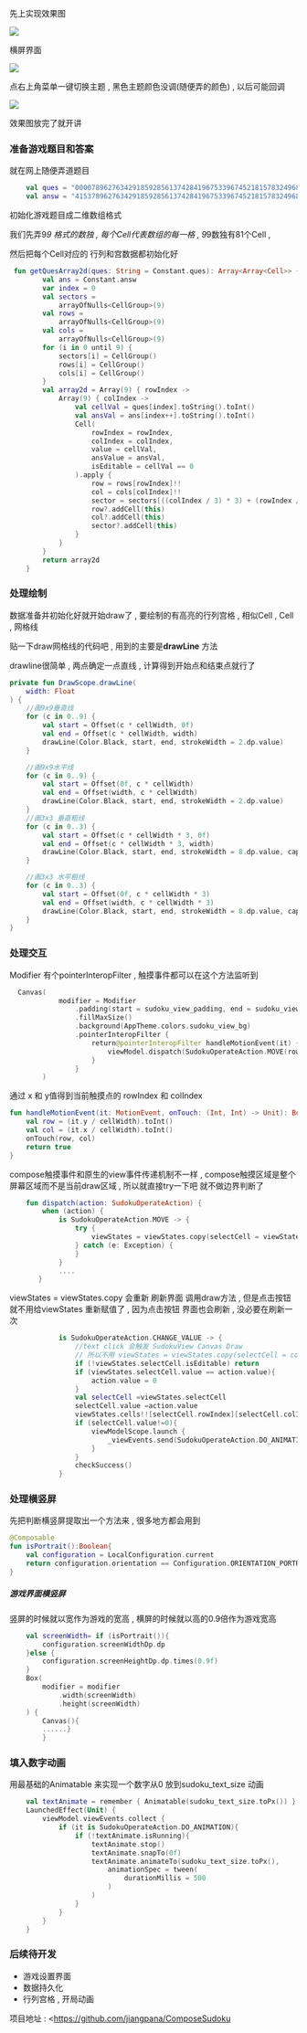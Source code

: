先上实现效果图

![](https://p3-juejin.byteimg.com/tos-cn-i-k3u1fbpfcp/caf813484a754e2593c20cff5a78cc04~tplv-k3u1fbpfcp-zoom-1.image)

横屏界面

![](https://p3-juejin.byteimg.com/tos-cn-i-k3u1fbpfcp/3adfc8c8ba56470997e060bf1e4a6a5e~tplv-k3u1fbpfcp-zoom-1.image)

点右上角菜单一键切换主题 , 黑色主题颜色没调(随便弄的颜色) , 以后可能回调

![](https://p3-juejin.byteimg.com/tos-cn-i-k3u1fbpfcp/be016783456f4ff6952263c2022c1508~tplv-k3u1fbpfcp-zoom-1.image)

效果图放完了就开讲

### 准备游戏题目和答案

就在网上随便弄道题目

```kotlin
    val ques = "000078962763429185928561374284196753396745218157832496831257649672984531549613827"
    val answ = "415378962763429185928561374284196753396745218157832496831257649672984531549613827"
```

初始化游戏题目成二维数组格式

我们先弄9*9 格式的数独 , 每个Cell代表数组的每一格 , 9*9数独有81个Cell ,

然后把每个Cell对应的 行列和宫数据都初始化好

```kotlin
 fun getQuesArray2d(ques: String = Constant.ques): Array<Array<Cell>> {
        val ans = Constant.answ
        var index = 0
        val sectors =
            arrayOfNulls<CellGroup>(9)
        val rows =
            arrayOfNulls<CellGroup>(9)
        val cols =
            arrayOfNulls<CellGroup>(9)
        for (i in 0 until 9) {
            sectors[i] = CellGroup()
            rows[i] = CellGroup()
            cols[i] = CellGroup()
        }
        val array2d = Array(9) { rowIndex ->
            Array(9) { colIndex ->
                val cellVal = ques[index].toString().toInt()
                val ansVal = ans[index++].toString().toInt()
                Cell(
                    rowIndex = rowIndex,
                    colIndex = colIndex,
                    value = cellVal,
                    ansValue = ansVal,
                    isEditable = cellVal == 0
                ).apply {
                    row = rows[rowIndex]!!
                    col = cols[colIndex]!!
                    sector = sectors[((colIndex / 3) * 3) + (rowIndex / 3)]!!
                    row?.addCell(this)
                    col?.addCell(this)
                    sector?.addCell(this)
                }
            }
        }
        return array2d
    }
```

### 处理绘制

数据准备并初始化好就开始draw了 , 要绘制的有高亮的行列宫格 , 相似Cell , Cell , 网格线

贴一下draw网格线的代码吧 , 用到的主要是**drawLine** 方法

drawline很简单 , 两点确定一点直线 , 计算得到开始点和结束点就行了

```kotlin
private fun DrawScope.drawLine(
    width: Float
) {
    //画9x9垂直线
    for (c in 0..9) {
        val start = Offset(c * cellWidth, 0f)
        val end = Offset(c * cellWidth, width)
        drawLine(Color.Black, start, end, strokeWidth = 2.dp.value)
    }

    //画9x9水平线
    for (c in 0..9) {
        val start = Offset(0f, c * cellWidth)
        val end = Offset(width, c * cellWidth)
        drawLine(Color.Black, start, end, strokeWidth = 2.dp.value)
    }
    //画3x3 垂直粗线
    for (c in 0..3) {
        val start = Offset(c * cellWidth * 3, 0f)
        val end = Offset(c * cellWidth * 3, width)
        drawLine(Color.Black, start, end, strokeWidth = 8.dp.value, cap = StrokeCap.Square)
    }

    //画3x3 水平粗线
    for (c in 0..3) {
        val start = Offset(0f, c * cellWidth * 3)
        val end = Offset(width, c * cellWidth * 3)
        drawLine(Color.Black, start, end, strokeWidth = 8.dp.value, cap = StrokeCap.Square)
    }
}
```

### 处理交互

Modifier 有个pointerInteropFilter , 触摸事件都可以在这个方法监听到

```kotlin
  Canvas(
            modifier = Modifier
                .padding(start = sudoku_view_padding, end = sudoku_view_padding)
                .fillMaxSize()
                .background(AppTheme.colors.sudoku_view_bg)
                .pointerInteropFilter {
                    return@pointerInteropFilter handleMotionEvent(it) { row, col ->
                        viewModel.dispatch(SudokuOperateAction.MOVE(row, col))
                    }
                }
        )
```

通过 x 和 y值得到当前触摸点的 rowIndex 和 colIndex

```kotlin
fun handleMotionEvent(it: MotionEvent, onTouch: (Int, Int) -> Unit): Boolean {
    val row = (it.y / cellWidth).toInt()
    val col = (it.x / cellWidth).toInt()
    onTouch(row, col)
    return true
}
```

compose触摸事件和原生的view事件传递机制不一样 , compose触摸区域是整个屏幕区域而不是当前draw区域 , 所以就直接try一下吧 就不做边界判断了

```kotlin
    fun dispatch(action: SudokuOperateAction) {
        when (action) {
            is SudokuOperateAction.MOVE -> {
                try {
                    viewStates = viewStates.copy(selectCell = viewStates.cells!![action.row][action.col])
                } catch (e: Exception) {
                }
            }
            ....
       }
```

viewStates = viewStates.copy 会重新 刷新界面 调用draw方法 , 但是点击按钮 就不用给viewStates 重新赋值了 , 因为点击按钮 界面也会刷新 , 没必要在刷新一次

```kotlin
            is SudokuOperateAction.CHANGE_VALUE -> {
                //text click 会触发 SudokuView Canvas Draw
                // 所以不用 viewStates = viewStates.copy(selectCell = copyCell) 再去触发一次了
                if (!viewStates.selectCell.isEditable) return
                if (viewStates.selectCell.value == action.value){
                    action.value = 0
                }
                val selectCell =viewStates.selectCell
                selectCell.value =action.value
                viewStates.cells!![selectCell.rowIndex][selectCell.colIndex] .value=  action.value
                if (selectCell.value!=0){
                    viewModelScope.launch {
                        _viewEvents.send(SudokuOperateAction.DO_ANIMATION)
                    }
                }
                checkSuccess()
            }
```

### 处理横竖屏

先把判断横竖屏提取出一个方法来 , 很多地方都会用到

```kotlin
@Composable
fun isPortrait():Boolean{
    val configuration = LocalConfiguration.current
    return configuration.orientation == Configuration.ORIENTATION_PORTRAIT
}
```

##### 游戏界面横竖屏

竖屏的时候就以宽作为游戏的宽高 , 横屏的时候就以高的0.9倍作为游戏宽高

```kotlin
    val screenWidth= if (isPortrait()){
        configuration.screenWidthDp.dp
    }else {
        configuration.screenHeightDp.dp.times(0.9f)
    }
    Box(
        modifier = modifier
            .width(screenWidth)
            .height(screenWidth)
    ) {
        Canvas(){
        ......}
        }
```

### 填入数字动画

用最基础的Animatable 来实现一个数字从0 放到sudoku_text_size 动画

```kotlin
    val textAnimate = remember { Animatable(sudoku_text_size.toPx()) }
    LaunchedEffect(Unit) {
        viewModel.viewEvents.collect {
            if (it is SudokuOperateAction.DO_ANIMATION){
                if (!textAnimate.isRunning){
                    textAnimate.stop()
                    textAnimate.snapTo(0f)
                    textAnimate.animateTo(sudoku_text_size.toPx(),
                        animationSpec = tween(
                            durationMillis = 500
                        )
                    )
                }
            }
        }
    }
```

### 后续待开发

-   游戏设置界面
-   数据持久化
-   行列宫格 , 开局动画

项目地址 : <https://github.com/jiangpana/ComposeSudoku
